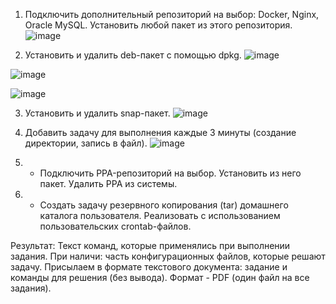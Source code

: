 1. Подключить дополнительный репозиторий на выбор: Docker, Nginx, Oracle MySQL. Установить любой пакет из этого репозитория.
![image](https://github.com/go-denis/Linux/assets/97671717/bc4c8475-85fa-4734-8e7d-8d951342fa22)

2. Установить и удалить deb-пакет с помощью dpkg.
![image](https://github.com/go-denis/Linux/assets/97671717/de195b00-e185-4c10-87cb-a217902b7536)

![image](https://github.com/go-denis/Linux/assets/97671717/afc93e67-7bb4-4acf-834b-634f3aaa108a)

![image](https://github.com/go-denis/Linux/assets/97671717/b74b094e-d21e-4d99-b538-2e744143b54a)

3. Установить и удалить snap-пакет.
![image](https://github.com/go-denis/Linux/assets/97671717/ef9fa463-6c6a-4467-9507-b5bde6a9b2ff)

4. Добавить задачу для выполнения каждые 3 минуты (создание директории, запись в файл).
![image](https://github.com/go-denis/Linux/assets/97671717/46cdbad1-2bcd-4fd3-b739-ec9a4fa80b04)

5. * Подключить PPA-репозиторий на выбор. Установить из него пакет. Удалить PPA из системы.
6. * Создать задачу резервного копирования (tar) домашнего каталога пользователя. Реализовать с использованием пользовательских crontab-файлов.

Результат:
Текст команд, которые применялись при выполнении задания. При наличи: часть конфигурационных файлов, которые решают задачу. Присылаем в формате текстового документа: задание и команды для решения (без вывода). Формат - PDF (один файл на все задания).
